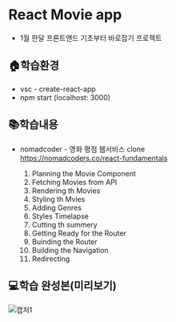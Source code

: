 # React Movie app
- 1월 한달 프론트앤드 기초부터 바로잡기 프로젝트

## 🏠학습환경
- vsc - create-react-app
- npm start (localhost: 3000)

## 📚학습내용
- nomadcoder - 영화 평점 웹서비스 clone<br>
    https://nomadcoders.co/react-fundamentals

    1. Planning the Movie Component
    2. Fetching Movies from API
    3. Rendering th Movies
    4. Styling th Mvies
    5. Adding Genres
    6. Styles Timelapse
    7. Cutting th summery
    8. Getting Ready for the Router
    9. Buinding the Router
    10. Building the Navigation
    11. Redirecting

## 💻학습 완성본(미리보기)
![캡처1](https://user-images.githubusercontent.com/48710889/119237312-21f2e180-bb77-11eb-9998-9c633d36065b.PNG)
